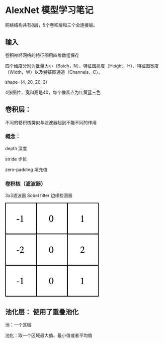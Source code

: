 # AlexNet 模型学习笔记

网络结构共有8层，5个卷积层和三个全连接层。

## 输入

卷积神经网络的特征图用四维数组保存

四个维度分别为批量大小（Batch，N）、特征图高度（Height，H）、特征图宽度（Width，W）以及特征图通道（Channels，C）。

shape=(4, 20, 20, 3)

4张图片，宽和高是40，每个像素点为红黄蓝三色

## 卷积层： 

不同的卷积核类似与滤波器起到不能不同的作用

### 概念：

depth 深度

stride 步长

zero-padding 填充值

### 卷积核（滤波器）

3x3滤波器 Sobel filter 边缘检测器

![img](image/v2-3dcb05b17e6765af00bbeb84ca128860_1440w.jpg)



## 池化层： 使用了重叠池化

池：一个区域

池化：取一个区域最大值、最小值或者平均值
